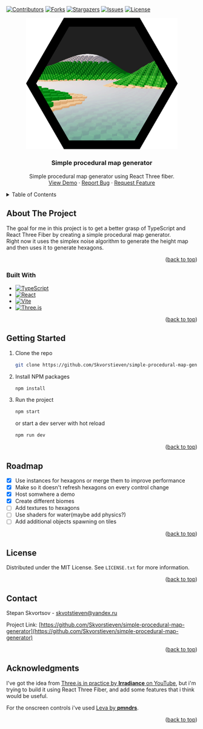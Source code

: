 <a name="readme-top"></a>

<!-- PROJECT SHIELDS -->
[![Contributors][contributors-shield]][contributors-url]
[![Forks][forks-shield]][forks-url]
[![Stargazers][stars-shield]][stars-url]
[![Issues][issues-shield]][issues-url]
[![License][license-shield]][license-url]

<div align="center">
  <a href="https://github.com/Skvorstieven/simple-procedural-map-generator">
    <img src="https://raw.githubusercontent.com/Skvorstieven/simple-procedural-map-generator/main/src/assets/images/logo.png" alt="Logo" width="400">
  </a>
  <h3 align="center">Simple procedural map generator</h3>
  <p align="center">
    Simple procedural map generator using React Three fiber.
    <br />
    <a href="https://codesandbox.io/p/github/Skvorstieven/simple-procedural-map-generator/main">View Demo</a>
    ·
    <a href="https://github.com/Skvorstieven/simple-procedural-map-generator/issues">Report Bug</a>
    ·
    <a href="https://github.com/Skvorstieven/simple-procedural-map-generator/issues">Request Feature</a>
  </p>
</div>



<!-- TABLE OF CONTENTS -->
<details>
  <summary>Table of Contents</summary>
  <ol>
    <li>
      <a href="#about-the-project">About The Project</a>
      <ul>
        <li><a href="#built-with">Built With</a></li>
      </ul>
    </li>
    <li>
      <a href="#getting-started">Getting Started</a>
      <ul>
        <li><a href="#prerequisites">Prerequisites</a></li>
        <li><a href="#installation">Installation</a></li>
      </ul>
    </li>
    <!-- <li><a href="#usage">Usage</a></li> -->
    <li><a href="#roadmap">Roadmap</a></li>
    <!-- <li><a href="#contributing">Contributing</a></li> -->
    <li><a href="#license">License</a></li>
    <li><a href="#contact">Contact</a></li>
    <li><a href="#acknowledgments">Acknowledgments</a></li>
  </ol>
</details>



<!-- ABOUT THE PROJECT -->
## About The Project

The goal for me in this project is to get a better grasp of TypeScript and React Three Fiber by creating a simple procedural map generator.
<br />
Right now it uses the simplex noise algorithm to generate the height map and then uses it to generate hexagons.

<p align="right">(<a href="#readme-top">back to top</a>)</p>



### Built With

* [![TypeScript][TypeScript]][TypeScript-url]
* [![React][React.js]][React-url]
* [![Vite][Vite]][Vite-url]
* [![Three.js][Three.js]][Three-url]


<p align="right">(<a href="#readme-top">back to top</a>)</p>



<!-- GETTING STARTED -->
## Getting Started

1. Clone the repo
   ```sh
   git clone https://github.com/Skvorstieven/simple-procedural-map-generator.git
   ```
2. Install NPM packages
   ```sh
   npm install
   ```
3. Run the project
   ```sh
   npm start
   ```
   or start a dev server with hot reload
   ```sh
   npm run dev
   ```


<p align="right">(<a href="#readme-top">back to top</a>)</p>



<!-- USAGE EXAMPLES 
## Usage

Use this space to show useful examples of how a project can be used. Additional screenshots, code examples and demos work well in this space. You may also link to more resources.

_For more examples, please refer to the [Documentation](https://example.com)_

<p align="right">(<a href="#readme-top">back to top</a>)</p> -->



<!-- ROADMAP -->
## Roadmap

- [x] Use instances for hexagons or merge them to improve performance
- [x] Make so it doesn't refresh hexagons on every control change
- [x] Host somwhere a demo
- [x] Create different biomes
- [ ] Add textures to hexagons
- [ ] Use shaders for water(maybe add physics?)
- [ ] Add additional objects spawning on tiles

<!-- See the [open issues](https://github.com/Skvorstieven/simple-procedural-map-generator/issues) for a full list of proposed features (and known issues). -->

<p align="right">(<a href="#readme-top">back to top</a>)</p>



<!-- CONTRIBUTING
## Contributing

Contributions are what make the open source community such an amazing place to learn, inspire, and create. Any contributions you make are **greatly appreciated**.

If you have a suggestion that would make this better, please fork the repo and create a pull request. You can also simply open an issue with the tag "enhancement".
Don't forget to give the project a star! Thanks again!

1. Fork the Project
2. Create your Feature Branch (`git checkout -b feature/AmazingFeature`)
3. Commit your Changes (`git commit -m 'Add some AmazingFeature'`)
4. Push to the Branch (`git push origin feature/AmazingFeature`)
5. Open a Pull Request

<p align="right">(<a href="#readme-top">back to top</a>)</p> -->



<!-- LICENSE -->
## License

Distributed under the MIT License. See `LICENSE.txt` for more information.

<p align="right">(<a href="#readme-top">back to top</a>)</p>



<!-- CONTACT -->
## Contact

Stepan Skvortsov - skvotstieven@yandex.ru

Project Link: [https://github.com/Skvorstieven/simple-procedural-map-generator](https://github.com/Skvorstieven/simple-procedural-map-generator)

<p align="right">(<a href="#readme-top">back to top</a>)</p>



<!-- ACKNOWLEDGMENTS -->
## Acknowledgments

I've got the idea from [Three.js in practice by **Irradiance** on YouTube](https://www.youtube.com/watch?v=HsCYEA_UuZA&list=PLWP0narTpO8lAmalqspXgv-x1pq9CHnvR&pp=iAQB), but i'm trying to build it using React Three Fiber, and add some features that i think would be useful.

For the onscreen controls i've used [Leva by **pmndrs**](https://github.com/pmndrs/leva).

<p align="right">(<a href="#readme-top">back to top</a>)</p>



<!-- MARKDOWN LINKS & IMAGES -->
<!-- https://www.markdownguide.org/basic-syntax/#reference-style-links -->
[contributors-shield]: https://img.shields.io/github/contributors/Skvorstieven/simple-procedural-map-generator.svg?style=for-the-badge
[contributors-url]: https://github.com/Skvorstieven/simple-procedural-map-generator/graphs/contributors
[forks-shield]: https://img.shields.io/github/forks/Skvorstieven/simple-procedural-map-generator.svg?style=for-the-badge
[forks-url]: https://github.com/Skvorstieven/simple-procedural-map-generator/network/members
[stars-shield]: https://img.shields.io/github/stars/Skvorstieven/simple-procedural-map-generator.svg?style=for-the-badge
[stars-url]: https://github.com/Skvorstieven/simple-procedural-map-generator/stargazers
[issues-shield]: https://img.shields.io/github/issues/Skvorstieven/simple-procedural-map-generator.svg?style=for-the-badge
[issues-url]: https://github.com/Skvorstieven/simple-procedural-map-generator/issues
[license-shield]: https://img.shields.io/github/license/Skvorstieven/simple-procedural-map-generator.svg?style=for-the-badge
[license-url]: https://github.com/Skvorstieven/simple-procedural-map-generator/blob/main/LICENSE
[React.js]: https://img.shields.io/badge/React-20232A?style=for-the-badge&logo=react&logoColor=61DAFB
[React-url]: https://reactjs.org/
[Three.js]: https://img.shields.io/badge/threejs-black?style=for-the-badge&logo=three.js&logoColor=white
[Three-url]: https://threejs.org/
[Vite]: https://img.shields.io/badge/vite-%23646CFF.svg?style=for-the-badge&logo=vite&logoColor=white
[Vite-url]: https://vitejs.dev
[TypeScript]: https://img.shields.io/badge/TypeScript-007ACC?style=for-the-badge&logo=typescript&logoColor=white
[TypeScript-url]: https://www.typescriptlang.org
